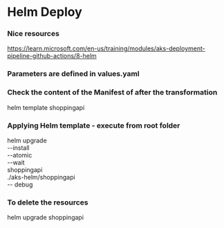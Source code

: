 # Helm Deploy

### Nice resources
https://learn.microsoft.com/en-us/training/modules/aks-deployment-pipeline-github-actions/8-helm

### Parameters are defined in values.yaml

### Check the content of the Manifest of after the transformation
helm template shoppingapi

### Applying Helm template - execute from root folder
helm upgrade \
            --install \
            --atomic \
            --wait \
            shoppingapi \
            ./aks-helm/shoppingapi \
            -- debug 

### To delete the resources
helm upgrade shoppingapi